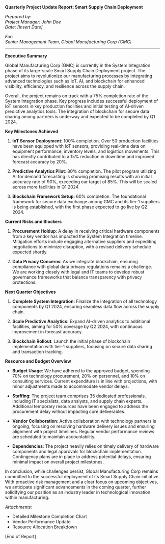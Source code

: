 **Quarterly Project Update Report: Smart Supply Chain Deployment**

*Prepared by:*  
*Project Manager: John Doe*  
*Date: [Insert Date]*  

*For:*  
*Senior Management Team, Global Manufacturing Corp (GMC)*

---

**Executive Summary**

Global Manufacturing Corp (GMC) is currently in the System Integration phase of its large-scale Smart Supply Chain Deployment project. The project aims to revolutionize our manufacturing processes by integrating advanced technologies such as IoT, AI, and blockchain for enhanced visibility, efficiency, and resilience across the supply chain.

Overall, the project remains on track with a 75% completion rate of the System Integration phase. Key progress includes successful deployment of IoT sensors in key production facilities and initial testing of AI-driven predictive analytics tools. The integration of blockchain for secure data sharing among partners is underway and expected to be completed by Q1 2024.

**Key Milestones Achieved**

1. **IoT Sensor Deployment**: 100% completion. Over 50 production facilities have been equipped with IoT sensors, providing real-time data on equipment performance, inventory levels, and logistics movements. This has directly contributed to a 15% reduction in downtime and improved forecast accuracy by 20%.

2. **Predictive Analytics Pilot**: 80% completion. The pilot program utilizing AI for demand forecasting is showing promising results with an initial accuracy rate of 90%, exceeding our target of 85%. This will be scaled across more facilities in Q1 2024.

3. **Blockchain Framework Setup**: 60% completion. The foundational framework for secure data exchange among GMC and its tier-1 suppliers is being established, with the first phase expected to go live by Q2 2024.

**Current Risks and Blockers**

1. **Procurement Holdup**: A delay in receiving critical hardware components from a key vendor has impacted the System Integration timeline. Mitigation efforts include engaging alternative suppliers and expediting negotiations to minimize disruption, with a revised delivery schedule expected shortly.

2. **Data Privacy Concerns**: As we integrate blockchain, ensuring compliance with global data privacy regulations remains a challenge. We are working closely with legal and IT teams to develop robust governance frameworks that balance transparency with privacy protections.

**Next Quarter Objectives**

1. **Complete System Integration**: Finalize the integration of all technology components by Q1 2024, ensuring seamless data flow across the supply chain.

2. **Scale Predictive Analytics**: Expand AI-driven analytics to additional facilities, aiming for 50% coverage by Q2 2024, with continuous improvement in forecast accuracy.

3. **Blockchain Rollout**: Launch the initial phase of blockchain implementation with tier-1 suppliers, focusing on secure data sharing and transaction tracking.

**Resource and Budget Overview**

- **Budget Usage**: We have adhered to the approved budget, spending 70% on technology procurement, 20% on personnel, and 10% on consulting services. Current expenditure is in line with projections, with minor adjustments made to accommodate vendor delays.

- **Staffing**: The project team comprises 35 dedicated professionals, including IT specialists, data analysts, and supply chain experts. Additional temporary resources have been engaged to address the procurement delay without impacting core deliverables.

- **Vendor Collaboration**: Active collaboration with technology partners is ongoing, focusing on resolving hardware delivery issues and ensuring alignment with project timelines. Regular vendor performance reviews are scheduled to maintain accountability.

- **Dependencies**: The project heavily relies on timely delivery of hardware components and legal approvals for blockchain implementation. Contingency plans are in place to address potential delays, ensuring minimal impact on overall project milestones.

In conclusion, while challenges persist, Global Manufacturing Corp remains committed to the successful deployment of its Smart Supply Chain initiative. With proactive risk management and a clear focus on upcoming objectives, we anticipate significant advancements in the coming quarter, further solidifying our position as an industry leader in technological innovation within manufacturing.

*Attachments:*  
- Detailed Milestone Completion Chart  
- Vendor Performance Update  
- Resource Allocation Breakdown  

[End of Report]